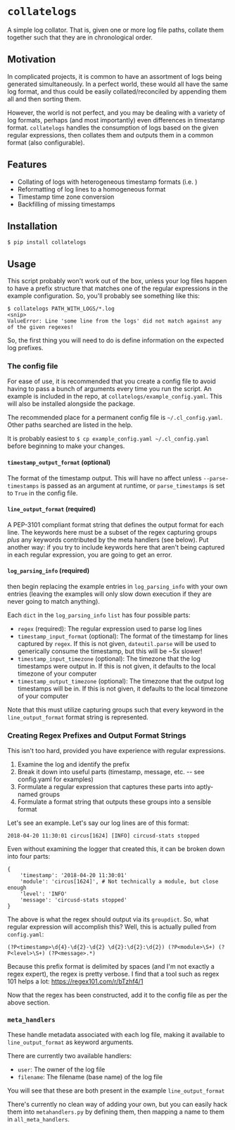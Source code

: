 # `collatelogs`

A simple log collator. That is, given one or more log file paths, collate them together such that they are in chronological order.

## Motivation

In complicated projects, it is common to have an assortment of logs being generated simultaneously. In a perfect world, these would all have the same log format, and thus could be easily collated/reconciled by appending them all and then sorting them.

However, the world is not perfect, and you may be dealing with a variety of log formats, perhaps (and most importantly) even differences in timestamp format. `collatelogs` handles the consumption of logs based on the given regular expressions, then collates them and outputs them in a common format (also configurable).

## Features

* Collating of logs with heterogeneous timestamp formats (i.e. )
* Reformatting of log lines to a homogeneous format
* Timestamp time zone conversion
* Backfilling of missing timestamps 

## Installation

    $ pip install collatelogs

## Usage

This script probably won't work out of the box, unless your log files happen to have a prefix structure that matches one of the regular expressions in the example configuration. So, you'll probably see something like this:

    $ collatelogs PATH_WITH_LOGS/*.log
    <snip>
    ValueError: Line 'some line from the logs' did not match against any of the given regexes!

So, the first thing you will need to do is define information on the expected log prefixes.

### The config file

For ease of use, it is recommended that you create a config file to avoid having to pass a bunch of arguments every time you run the script. An example is included in the repo, at `collatelogs/example_config.yaml`. This will also be installed alongside the package.

The recommended place for a permanent config file is `~/.cl_config.yaml`. Other paths searched are listed in the help.

It is probably easiest to `$ cp example_config.yaml ~/.cl_config.yaml` before beginning to make your changes.

#### `timestamp_output_format` (optional)

The format of the timestamp output. This will have no affect unless `--parse-timestamps` is passed as an argument at runtime, or `parse_timestamps` is set to `True` in the config file.

#### `line_output_format` (required)

A PEP-3101 compliant format string that defines the output format for each line. The keywords here must be a subset of the regex capturing groups _plus_ any keywords contributed by the meta handlers (see below). Put another way: if you try to include keywords here that aren't being captured in each regular expression, you are going to get an error.


#### `log_parsing_info` (required)
then begin replacing the example entries in `log_parsing_info` with your own entries (leaving the examples will only slow down execution if they are never going to match anything).

Each `dict` in the `log_parsing_info` `list` has four possible parts:

* `regex` (required): The regular expression used to parse log lines
* `timestamp_input_format` (optional): The format of the timestamp for lines captured by `regex`. If this is not given, `dateutil.parse` will be used to generically consume the timestamp, but this will be ~5x slower!
* `timestamp_input_timezone` (optional): The timezone that the log timestamps were output in. If this is not given, it defaults to the local timezone of your computer
* `timestamp_output_timezone` (optional): The timezone that the output log timestamps will be in. If this is not given, it defaults to the local timezone of your computer

Note that this must utilize capturing groups such that every keyword in the `line_output_format` format string is represented.


### Creating Regex Prefixes and Output Format Strings

This isn't too hard, provided you have experience with regular expressions.

1. Examine the log and identify the prefix
2. Break it down into useful parts (timestamp, message, etc. -- see config.yaml for examples)
3. Formulate a regular expression that captures these parts into aptly-named groups
4. Formulate a format string that outputs these groups into a sensible format

Let's see an example. Let's say our log lines are of this format:

    2018-04-20 11:30:01 circus[1624] [INFO] circusd-stats stopped

Even without examining the logger that created this, it can be broken down into four parts:

    {
        'timestamp': '2018-04-20 11:30:01'
        'module': 'circus[1624]', # Not technically a module, but close enough
        'level': 'INFO'
        'message': 'circusd-stats stopped'
    }

The above is what the regex should output via its `groupdict`. So, what regular expression will accomplish this? Well, this is actually pulled from `config.yaml`:

    (?P<timestamp>\d{4}-\d{2}-\d{2} \d{2}:\d{2}:\d{2}) (?P<module>\S+) (?P<level>\S+) (?P<message>.*)

Because this prefix format is delimited by spaces (and I'm not exactly a regex expert), the regex is pretty verbose. I find that a tool such as regex 101 helps a lot: https://regex101.com/r/bTzhf4/1

Now that the regex has been constructed, add it to the config file as per the above section.

### `meta_handlers`

These handle metadata associated with each log file, making it available to `line_output_format` as keyword arguments.

There are currently two available handlers:
* `user`: The owner of the log file
* `filename`: The filename (base name) of the log file

You will see that these are both present in the example `line_output_format`

There's currently no clean way of adding your own, but you can easily hack them into `metahandlers.py` by defining them, then mapping a name to them in `all_meta_handlers`.
